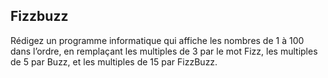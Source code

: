 ## Fizzbuzz

Rédigez un programme informatique qui affiche les nombres de 1 à 100 dans l’ordre, en remplaçant les multiples de 3 par le mot Fizz, les multiples de 5 par Buzz, et les multiples de 15 par FizzBuzz.
